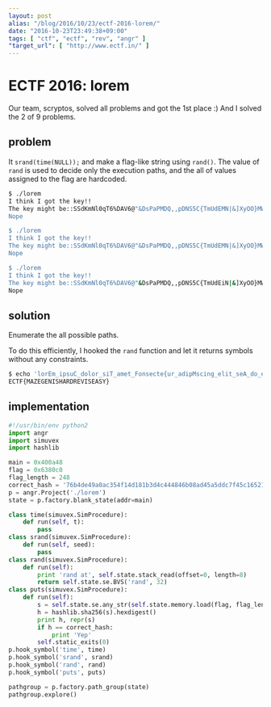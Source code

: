 ```yaml
---
layout: post
alias: "/blog/2016/10/23/ectf-2016-lorem/"
date: "2016-10-23T23:49:38+09:00"
tags: [ "ctf", "ectf", "rev", "angr" ]
"target_url": [ "http://www.ectf.in/" ]
---
```


# ECTF 2016: lorem

Our team, scryptos, solved all problems and got the $1$st place :)
And I solved the 2 of 9 problems.

## problem

It `srand(time(NULL));` and make a flag-like string using `rand()`.
The value of `rand` is used to decide only the execution paths, and the all of values assigned to the flag are hardcoded.

``` sh
$ ./lorem
I think I got the key!!
The key might be::SSdKmNl0qT6%DAV6@"&DsPaPMDQ,,pDNS5C{TmUdEMN|&]XyOO}MWNJD/nth/nTr_%s7G8Ic&Kf_/HR^9{XhjP]}xHX<A?#g5`nGRG/ga{'@+j0\Rhy*2b%t8\V@:IH&$PM`f(7B0?QEsjzUYl>f}-&I^z5;m{e\lM*;t?GuUfn[)#*V,k*z.0W$A4DuNNv(t<]}T9P#7By3fnp[vAWdO=a#h-h(/CHQH.Hr^`"arX/k-Ux0PVa*b=Wt::?!?!
Nope

$ ./lorem
I think I got the key!!
The key might be::SSdKmNl0qT6%DAV6@"&DsPaPMDQ,,pDNS5C{TmUdEMN|&]XyOO}MWNJD/nth/nTr_%s7G8Ic&Kf_/HR^9{XhjP]}xHX<A?#g5`nGRG/ga{'@+j0\Rhy*2b%t8\V@:IH&$PM`f(7B0?QEsjzUYl>f}-&I^z5;m{e\lM*;t?GuUfn[)#*V,k*z.0W$A4DuNNv(t<]}T9P#7By3fnp[vAWdO=a#h-h(/CHQH.Hr^`"arX/k-Ux0PVa*b=Wt::?!?!
Nope

$ ./lorem
I think I got the key!!
The key might be::SSdKmNl0qT6%DAV6@"&DsPaPMDQ,,pDNS5C{TmUdEiN|&]XyOO}MWNJD/nth/nTr_%s7G8Ic&Kf_/HR^={XhjP]}xHX<A?#g5`nGRG/ga{'@+a0\Rhy*2b%t8\V@:IH&$PM`f(7B0?QEnjzUYl>f}-&I^z5;m{e\lM*;t?GuUfn[)#*V,k*z.0W$A4DuNNv(t<]}T9P#7By3fnp[vAWdO=a#h-h(/CHQH.Hr^`"arX/k-Ux0PYa*b=Wt::?!?!
Nope
```

## solution

Enumerate the all possible paths.

To do this efficiently, I hooked the `rand` function and let it returns symbols without any constraints.

``` sh
$ echo 'lorEm_ipsuC_dolor_siT_amet_Fonsecte{ur_adipMscing_elit_seA_do_eiusmod_tZmpor_inciEidunt_ut_labGre_et_dolorE_magna_aliquN_ut_enim_ad_Iinim_venSam_quis_nostrHd_exercitation_AllamcR_laboDisunisi_REt_aliquVp_ex_ea_IomnSdo_coEsiquat_duis_Aute_SruYe_dol}' | tr -cd '{A-Z}'
ECTF{MAZEGENISHARDREVISEASY}
```

## implementation

``` python
#!/usr/bin/env python2
import angr
import simuvex
import hashlib

main = 0x400a48
flag = 0x6380c0
flag_length = 248
correct_hash = '76b4de49a0ac354f14d181b3d4c444846b08ad45a5ddc7f45c165212ded1438c'
p = angr.Project('./lorem')
state = p.factory.blank_state(addr=main)

class time(simuvex.SimProcedure):
    def run(self, t):
        pass
class srand(simuvex.SimProcedure):
    def run(self, seed):
        pass
class rand(simuvex.SimProcedure):
    def run(self):
        print 'rand at', self.state.stack_read(offset=0, length=8)
        return self.state.se.BVS('rand', 32)
class puts(simuvex.SimProcedure):
    def run(self):
        s = self.state.se.any_str(self.state.memory.load(flag, flag_length))
        h = hashlib.sha256(s).hexdigest()
        print h, repr(s)
        if h == correct_hash:
            print 'Yep'
        self.static_exits(0)
p.hook_symbol('time', time)
p.hook_symbol('srand', srand)
p.hook_symbol('rand', rand)
p.hook_symbol('puts', puts)

pathgroup = p.factory.path_group(state)
pathgroup.explore()
```
